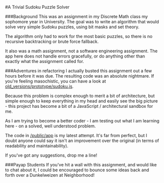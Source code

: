 #A Trivial Sudoku Puzzle Solver

###Background
This was an assignment in my Discrete Math class my sophomore year in University. The goal was to write an algorithm that would solve very simple Sudoku puzzles, using bit masks and set theory. 

The algorithm only had to work for the most basic puzzles, so there is no recursive backtracking or brute force fallback. 

It also was a math assignment, not a software engineering assignment. The app here does not handle errors gracefully, or do anything other than exactly what the assignment called for. 

###Adventures in refactoring
I actually busted this assignment out a few hours before it was due. The resulting code was an absolute nightmare. If you're feeling masochistic, you can have a look at [old_versions/prototype/sudoku.js](https://github.com/sanukcode/sudoku-solver/blob/master/old_versions/prototype/sudoku.js).

Because this problem is complex enough to merit a bit of architecture, but simple enough to keep everything in my head and easily see the big picture - this project has become a bit of a JavaScript / architectural sandbox for me. 

As I am trying to become a better coder - I am testing out what I am learning here - on a solved, well understood problem. 

The code in [/public/app](https://github.com/sanukcode/sudoku-solver/tree/master/public/app) is my latest attempt. It's far from perfect, but I doubt anyone could say it isn't an improvement over the original (in terms of readability and maintainability). 

If you've got any suggestions, drop me a line! 

###Payap Students
If you've hit a wall with this assignment, and would like to chat about it, I could be encouraged to bounce some ideas back and forth over a Dunkelweizen at Neighborhood!